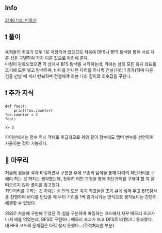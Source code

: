## Info
<a href="https://www.acmicpc.net/problem/2146" rel="nofollow">2146 다리 만들기</a>

## ❗ 풀이
육지들의 좌표가 모두 1로 저장되어 있으므로 처음에 DFS나 BFS 탐색을 통해 서로 다른 섬을 구별하여 각자 다른 값으로 마킹해 준다.  
마킹이 완료되었으면 각 섬에서 BFS 탐색을 시작하는데, 큐에는 섬의 모든 육지 좌표를 초기에 모두 넣고 탐색하며, 바다를 만나면 다리를 하나씩 건설(거리 1 증가)하며 다른 섬을 만날 때 까지 반복하며 건설해야 하는 다리 길이의 최솟값을 구한다.

## ❗ 추가 지식
```
def foo():
    print(foo.counter)
foo.counter = 3
foo()

>> 3
```
파이썬에서는 함수 역시 객체로 취급되므로 위와 같이 함수에도 멤버 변수를 선언하여 사용하는 것이 가능하다.

## 🙂 마무리
처음에 섬들을 각자 마킹하면서 구분한 후에 모종의 탐색을 통해 다리의 최단거리를 구해야 하는 것 까지는 생각했는데, 정확히 어떤 과정을 통해 최단거리를 구해야 할 지 잘 떠오르지 않아 풀이를 참고했다.  
최단거리를 구하는 것 자체는 섬 안의 모든 육지 좌표들을 초기 큐에 넣어 두고 BFS탐색을 진행하며 바다를 만났을 때 부터 거리를 1씩 증가시키는 방식으로 생각보다는 간단히 해결할 수 있었다.  
  
의외로 처음에 구현해 두었던 각 섬을 구분하여 마킹하는 코드에서 자꾸 메모리 초과가 나서 애를 먹었는데, BFS로 구현하니 메모리 초과가 뜨고 DFS로 바꿨더니 통과했다. 내 BFS 코드의 문제점은 아직 찾지 못했다...(주석처리한 부분)
